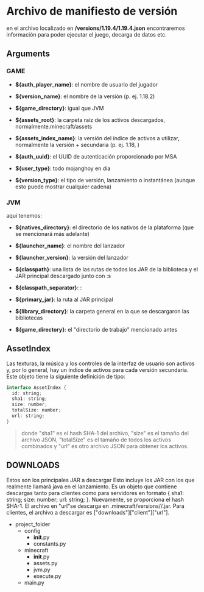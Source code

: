 # Archivo de manifiesto de versión

en el archivo localizado en **/versions/1.19.4/1.19.4.json** encontraremos información
para poder ejecutar el juego, decarga de datos etc.

## Arguments

### GAME
+ **${auth_player_name}**: el nombre de usuario del jugador

+ **${version_name}**: el nombre de la versión (p. ej. 1.18.2)

+ **${game_directory}**: igual que JVM

+ **${assets_root}**: la carpeta raíz de los activos descargados, normalmente.minecraft/assets

+ **${assets_index_name}**: la versión del índice de activos a utilizar, normalmente la versión + secundaria (p. ej. 1.18, )

+ **${auth_uuid}**: el UUID de autenticación proporcionado por MSA

+ **${user_type}**: todo mojanghoy en dia

+ **${version_type}**: el tipo de versión, lanzamiento o instantánea (aunque esto puede mostrar cualquier cadena)

### JVM 

aqui tenemos:

+ **${natives_directory}**: el directorio de los nativos de la plataforma (que se mencionará más adelante)

+ **${launcher_name}**: el nombre del lanzador

+ **${launcher_version}**: la versión del lanzador

+ **${classpath}**: una lista de las rutas de todos los JAR de la biblioteca y el JAR principal descargado junto con :s

+ **${classpath_separator}**: :

+ **${primary_jar}**: la ruta al JAR principal

+ **${library_directory}**: la carpeta general en la que se descargaron las bibliotecas

+ **${game_directory}**: el "directorio de trabajo" mencionado antes


## AssetIndex

Las texturas, la música y los controles de la interfaz de usuario son activos y, por lo general, hay un índice de activos para cada versión secundaria. Este objeto tiene la siguiente definición de tipo:

```java 
interface AssetIndex {
  id: string;
  sha1: string;
  size: number;
  totalSize: number;
  url: string;
}
```

> donde "sha1" es el hash SHA-1 del archivo, "size" es el tamaño del archivo JSON, "totalSize" es el tamaño de todos los activos combinados y "url" es otro archivo JSON para obtener los activos.


## DOWNLOADS

Estos son los principales JAR a descargar
Esto incluye los JAR con los que realmente llamará java en el lanzamiento. Es un objeto que contiene descargas tanto para clientes como para servidores en formato { sha1: string; size: number; url: string; }. Nuevamente, se proporciona el hash SHA-1. El archivo en "url"se descarga en .minecraft/versions/<version>/<version>.jar. Para clientes, el archivo a descargar es ["downloads"]["client"]["url"].





- project_folder
  - config
    - __init__.py
    - constants.py
  - minecraft
    - __init__.py
    - assets.py
    - jvm.py
    - execute.py
  - main.py
